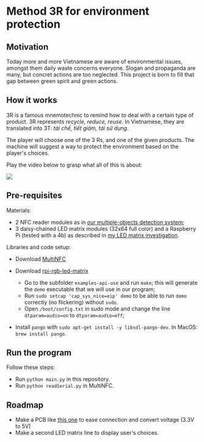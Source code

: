 # Method 3R for environment protection

## Motivation

Today more and more Vietnamese are aware of environmental issues, amongst them daily waste concerns everyone. Slogan and propaganda are many, but concret actions are too neglected. This project is born to fill that gap between green spirit and green actions.

## How it works

3R is a famous mnemotechnic to remind how to deal with a certain type of product. 3R represents *recycle, reduce, reuse*. In Vietnamese, they are translated into 3T: *tái chế, tiết giảm, tái sử dụng*.

The player will choose one of the 3 Rs, and one of the given products. The machine will suggest a way to protect the environment based on the player's choices.

Play the video below to grasp what all of this is about:
    
[![](http://img.youtube.com/vi/sBtvLVopoT8/0.jpg)](https://youtu.be/sBtvLVopoT8)

## Pre-requisites

Materials:
    
* 2 NFC reader modules as in [our multiple-objects detection system](https://github.com/quantranfr/MultiNFC);
* 3 daisy-chained LED matrix modules (32x64 full color) and a Raspberry Pi (tested with a 4b) as described in [my LED matrix investigation](https://github.com/quantranfr/LEDMatrix).

Libraries and code setup:
    
* Download [MultiNFC](https://github.com/quantranfr/MultiNFC)
* Download [rpi-rgb-led-matrix](https://github.com/hzeller/rpi-rgb-led-matrix/)

  * Go to the subfolder `examples-api-use` and run `make`; this will generate the `demo` executable that we will use in our program;
  * Run `sudo setcap 'cap_sys_nice=eip' demo` to be able to run `demo` correctly (no flickering) without `sudo`.
  * Open `/boot/config.txt` in sudo mode and change the line `dtparam=audio=on` to `dtparam=audio=off`;

* Install `pango` with `sudo apt-get install -y libsdl-pango-dev`. In MacOS: `brew install pango`.

## Run the program

Follow these steps:
    
* Run `python main.py` in this repository.
* Run `python readSerial.py` in MultiNFC.

## Roadmap

* Make a PCB like [this one](https://github.com/hzeller/rpi-rgb-led-matrix/tree/master/adapter/active-3) to ease connection and convert voltage (3.3V to 5V)
* Make a second LED matrix line to display user's choices.
